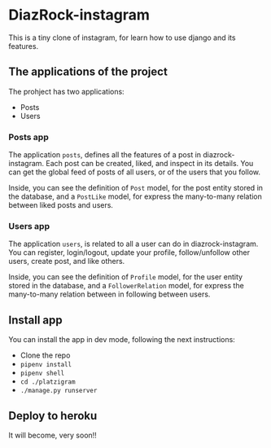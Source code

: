 # DiazRock-instagram

This is a tiny clone of instagram, for learn how to use django and its features.

## The applications of the project

The prohject has two applications:

- Posts
- Users

### Posts app

The application `posts`, defines all the features of a post in diazrock-instagram. Each post can be created, liked, and inspect in its details. You can get the global feed of posts of all users, or of the users that you follow.

Inside, you can see the definition of `Post` model, for the post entity stored in the database, and a `PostLike` model, for express the many-to-many relation between liked posts and users.

### Users app

The application `users`, is related to all a user can do in diazrock-instagram.
You can register, login/logout, update your profile, follow/unfollow other users, create post, and like others.

Inside, you can see the definition of `Profile` model, for the user entity stored in the database, and a `FollowerRelation` model, for express the many-to-many relation between in following between users.


## Install app

You can install the app in dev mode, following the next instructions:

- Clone the repo
- `pipenv install`
- `pipenv shell`
- `cd ./platzigram`
- `./manage.py runserver`

## Deploy to heroku

It will become, very soon!!

